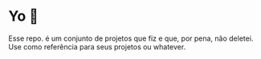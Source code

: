 # Yo 👋
Esse repo. é um conjunto de projetos que fiz e que, por pena, não deletei. Use como referência para seus projetos ou whatever. 
